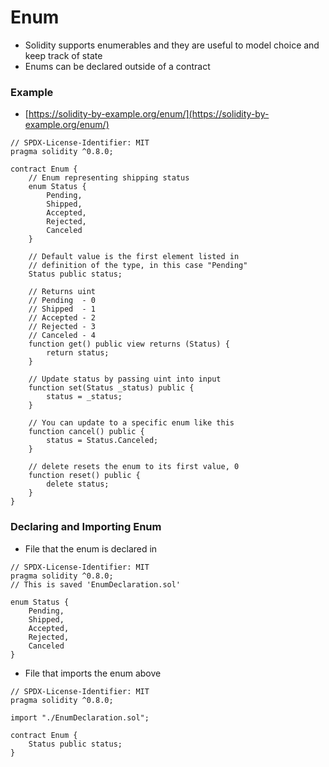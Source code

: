 # Enum

* Solidity supports enumerables and they are useful to model choice and keep track of state
* Enums can be declared outside of a contract

### Example

* [https://solidity-by-example.org/enum/](https://solidity-by-example.org/enum/)

```solidity
// SPDX-License-Identifier: MIT
pragma solidity ^0.8.0;

contract Enum {
    // Enum representing shipping status
    enum Status {
        Pending,
        Shipped,
        Accepted,
        Rejected,
        Canceled
    }

    // Default value is the first element listed in
    // definition of the type, in this case "Pending"
    Status public status;

    // Returns uint
    // Pending  - 0
    // Shipped  - 1
    // Accepted - 2
    // Rejected - 3
    // Canceled - 4
    function get() public view returns (Status) {
        return status;
    }

    // Update status by passing uint into input
    function set(Status _status) public {
        status = _status;
    }

    // You can update to a specific enum like this
    function cancel() public {
        status = Status.Canceled;
    }

    // delete resets the enum to its first value, 0
    function reset() public {
        delete status;
    }
}
```

### Declaring and Importing Enum

* File that the enum is declared in

```solidity
// SPDX-License-Identifier: MIT
pragma solidity ^0.8.0;
// This is saved 'EnumDeclaration.sol'

enum Status {
    Pending,
    Shipped,
    Accepted,
    Rejected,
    Canceled
}
```

* File that imports the enum above

```solidity
// SPDX-License-Identifier: MIT
pragma solidity ^0.8.0;

import "./EnumDeclaration.sol";

contract Enum {
    Status public status;
}
```
